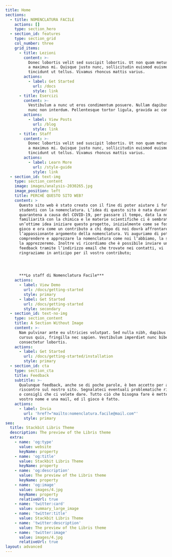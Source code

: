 ```yaml
---
title: Home
sections:
  - title: NOMENCLATURA FACILE
    actions: []
    type: section_hero
  - section_id: features
    type: section_grid
    col_number: three
    grid_items:
      - title: Lezioni
        content: >-
          Donec lobortis velit sed suscipit lobortis. Ut non quam metus. Nullam
          a maximus mi. Quisque justo nunc, sollicitudin euismod euismod at,
          tincidunt ut tellus. Vivamus rhoncus mattis varius.
        actions:
          - label: Get Started
            url: /docs
            style: link
      - title: Esercizi
        content: >-
          Vestibulum a nunc ut eros condimentum posuere. Nullam dapibus quis
          nunc non interdum. Pellentesque tortor ligula, gravida ac commodo eu.
        actions:
          - label: View Posts
            url: /blog
            style: link
      - title: Staff
        content: >-
          Donec lobortis velit sed suscipit lobortis. Ut non quam metus. Nullam
          a maximus mi. Quisque justo nunc, sollicitudin euismod euismod at,
          tincidunt ut tellus. Vivamus rhoncus mattis varius.
        actions:
          - label: Learn More
            url: /style-guide
            style: link
  - section_id: text-img
    type: section_content
    image: images/analysis-2030265.jpg
    image_position: left
    title: PERCHÉ QUESTO SITO WEB?
    content: >
      Questo sito web è stato creato con il fine di poter aiutare i futuri
      studenti con la nomenclatura. L’idea di questo sito è nata durante la
      quarantena a causa del COVID-19, per passare il tempo, data la nostra
      familiarità con la chimica e le materie scientifiche ci è sembrata
      un’ottime idea iniziare questo progetto, inizialmente come se fosse un
      gioco e ora come un contributo a chi dopo di noi dovrà affrontare
      l’appassionante argomento della nomenclatura. Vi auguriamo di poter
      comprendere e apprezzare la nomenclatura come noi l’abbiamo, la stiamo e
      la apprezzeremo. Inoltre vi ricordiamo che è possibile inviare una mail di
      feedback tramite l’indirizzo email che trovate nei contatti, vi
      ringraziamo in anticipo per il vostro contributo;




      ***Lo staff di Nomenclatura Facile***
    actions:
      - label: View Demo
        url: /docs/getting-started
        style: primary
      - label: Get Started
        url: /docs/getting-started
        style: secondary
  - section_id: text-no-img
    type: section_content
    title: A Section Without Image
    content: >-
      Nam pulvinar ante eu ultricies volutpat. Sed nulla nibh, dapibus sit amet
      cursus quis, fringilla nec sapien. Vestibulum imperdiet nunc bibendum
      consectetur lobortis.
    actions:
      - label: Get Started
        url: /docs/getting-started/installation
        style: primary
  - section_id: cta
    type: section_cta
    title: Feedback
    subtitle: >-
      Qualunque feedback, anche se di poche parole, è ben accetto per avere un
      riscontro sul nostro sito. Segnalateci eventuali problematiche riscontrate
      o consigli che ci volete dare. Tutto ciò che bisogna fare è mettere il
      vostro nome e una mail, ed il gioco è fatto.
    actions:
      - label: Invia
        url: 'href?="mailto:nomenclatura.facile@mail.com"'
        style: primary
seo:
  title: Stackbit Libris Theme
  description: The preview of the Libris theme
  extra:
    - name: 'og:type'
      value: website
      keyName: property
    - name: 'og:title'
      value: Stackbit Libris Theme
      keyName: property
    - name: 'og:description'
      value: The preview of the Libris theme
      keyName: property
    - name: 'og:image'
      value: images/4.jpg
      keyName: property
      relativeUrl: true
    - name: 'twitter:card'
      value: summary_large_image
    - name: 'twitter:title'
      value: Stackbit Libris Theme
    - name: 'twitter:description'
      value: The preview of the Libris theme
    - name: 'twitter:image'
      value: images/4.jpg
      relativeUrl: true
layout: advanced
---
```

